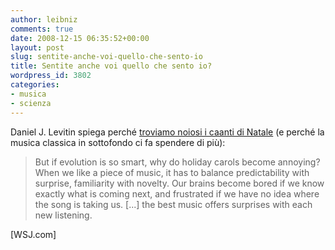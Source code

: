 ```yaml
---
author: leibniz
comments: true
date: 2008-12-15 06:35:52+00:00
layout: post
slug: sentite-anche-voi-quello-che-sento-io
title: Sentite anche voi quello che sento io?
wordpress_id: 3802
categories:
- musica
- scienza
---
```


Daniel J. Levitin spiega perché [troviamo noiosi i caanti di Natale](http://online.wsj.com/article/SB122912607004203123.html) (e perché la musica classica in sottofondo ci fa spendere di più):[
](http://online.wsj.com/article/SB122912607004203123.html)


> But if evolution is so smart, why do holiday carols become annoying? When we like a piece of music, it has to balance predictability with surprise, familiarity with novelty. Our brains become bored if we know exactly what is coming next, and frustrated if we have no idea where the song is taking us. [...] the best music offers surprises with each new listening.


[WSJ.com]
